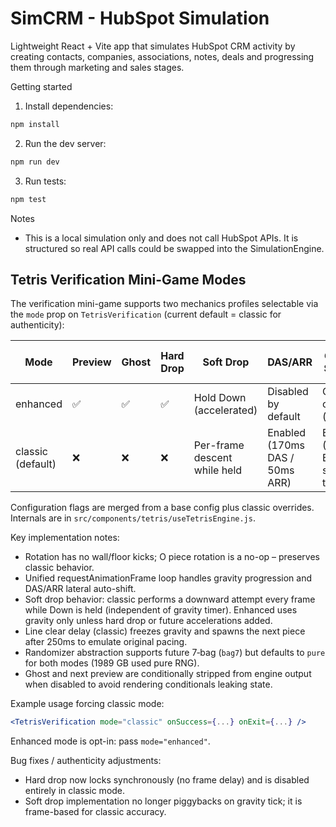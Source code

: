 # SimCRM - HubSpot Simulation

Lightweight React + Vite app that simulates HubSpot CRM activity by creating contacts, companies, associations, notes, deals and progressing them through marketing and sales stages.

Getting started

1. Install dependencies:

```powershell
npm install
```

2. Run the dev server:

```powershell
npm run dev
```

3. Run tests:

```powershell
npm test
```

Notes

- This is a local simulation only and does not call HubSpot APIs. It is structured so real API calls could be swapped into the SimulationEngine.

## Tetris Verification Mini-Game Modes

The verification mini-game supports two mechanics profiles selectable via the `mode` prop on `TetrisVerification` (current default = classic for authenticity):

| Mode | Preview | Ghost | Hard Drop | Soft Drop | DAS/ARR | Gravity Scaling | Line Clear Delay | Randomizer |
|------|---------|-------|-----------|-----------|---------|-----------------|------------------|------------|
| enhanced | ✅ | ✅ | ✅ | Hold Down (accelerated) | Disabled by default | Optional off (fixed) | 0 ms | Pure RNG |
| classic (default) | ❌ | ❌ | ❌ | Per-frame descent while held | Enabled (170ms DAS / 50ms ARR) | Enabled (Game Boy style table) | 250 ms | Pure RNG |

Configuration flags are merged from a base config plus classic overrides. Internals are in `src/components/tetris/useTetrisEngine.js`.

Key implementation notes:

- Rotation has no wall/floor kicks; O piece rotation is a no-op – preserves classic behavior.
- Unified requestAnimationFrame loop handles gravity progression and DAS/ARR lateral auto-shift.
- Soft drop behavior: classic performs a downward attempt every frame while Down is held (independent of gravity timer). Enhanced uses gravity only unless hard drop or future accelerations added.
- Line clear delay (classic) freezes gravity and spawns the next piece after 250ms to emulate original pacing.
- Randomizer abstraction supports future 7‑bag (`bag7`) but defaults to `pure` for both modes (1989 GB used pure RNG).
- Ghost and next preview are conditionally stripped from engine output when disabled to avoid rendering conditionals leaking state.

Example usage forcing classic mode:

```jsx
<TetrisVerification mode="classic" onSuccess={...} onExit={...} />
```

Enhanced mode is opt-in: pass `mode="enhanced"`.

Bug fixes / authenticity adjustments:
- Hard drop now locks synchronously (no frame delay) and is disabled entirely in classic mode.
- Soft drop implementation no longer piggybacks on gravity tick; it is frame-based for classic accuracy.
